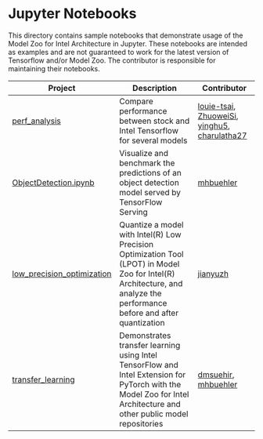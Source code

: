 # Jupyter Notebooks
  
This directory contains sample notebooks that demonstrate usage of the Model Zoo for Intel Architecture in Jupyter.
These notebooks are intended as examples and are not guaranteed to work for the latest version of Tensorflow and/or Model Zoo.
The contributor is responsible for maintaining their notebooks.

| Project | Description | Contributor |
| ------ | ------ | ------ |
| [perf_analysis](/docs/notebooks/perf_analysis) | Compare performance between stock and Intel Tensorflow for several models  | [louie-tsai](https://github.com/louie-tsai), [ZhuoweiSi](https://github.com/ZhuoweiSi), [yinghu5](https://github.com/yinghu5), [charulatha27](https://github.com/charulatha27)|
| [ObjectDetection.ipynb](ObjectDetection.ipynb) | Visualize and benchmark the predictions of an object detection model served by TensorFlow Serving  | [mhbuehler](https://github.com/mhbuehler) |
| [low_precision_optimization](/docs/notebooks/low_precision_optimization) | Quantize a model with Intel(R) Low Precision Optimization Tool (LPOT) in Model Zoo for Intel(R) Architecture, and analyze the performance before and after quantization  | [jianyuzh](https://gitlab.devtools.intel.com/jianyuzh) |
| [transfer_learning](/docs/notebooks/transfer_learning) | Demonstrates transfer learning using Intel TensorFlow and Intel Extension for PyTorch with the Model Zoo for Intel Architecture and other public model repositories | [dmsuehir](https://github.com/dmsuehir), [mhbuehler](https://github.com/mhbuehler) |
